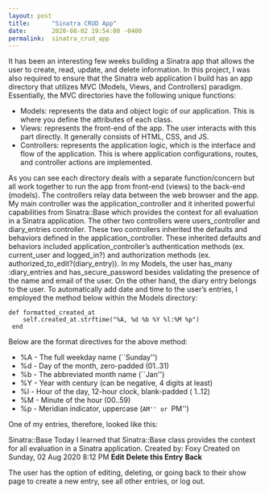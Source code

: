 ```yaml
---
layout: post
title:      "Sinatra CRUD App"
date:       2020-08-02 19:54:00 -0400
permalink:  sinatra_crud_app
---
```


It has been an interesting few weeks building a Sinatra app that allows the user to create, read, update, and delete information. In this project, I was also required to ensure that the Sinatra web application I build has an app directory that utilizes MVC (Models, Views, and Controllers) paradigm. Essentially, the MVC directories have the following unique functions:

* Models: represents the data and object logic of our application. This is where you define the attributes of each class.
* Views: represents the front-end of the app. The user interacts with this part directly. It generally consists of HTML, CSS,  and JS.
* Controllers: represents the application logic, which is the interface and flow of the application. This is where application configurations, routes, and controller actions are implemented.

As you can see each directory deals with a separate function/concern but all work together to run the app from front-end (views) to the back-end (models). The controllers relay data between the web browser and the app.
My main controller was the application_controller and it inherited powerful capabilities from Sinatra::Base which provides the context for all evaluation in a Sinatra application. The other two controllers were users_controller and diary_entries controller. These two controllers inherited the defaults and behaviors defined in the application_controller. These inherited defaults and behaviors included application_controller’s authentication methods (ex. current_user and logged_in?) and authorization methods (ex. authorized_to_edit?(diary_entry)).
In my Models, the user has_many :diary_entries and has_secure_password besides validating the presence of the name and email of the user. On the other hand, the diary entry belongs to the user. To automatically add date and time to the user’s entries, I employed the method below within the Models directory:
```
def formatted_created_at 
    self.created_at.strftime("%A, %d %b %Y %l:%M %p")
 end
```
Below are the format directives for the above method:

* %A - The full weekday name (``Sunday'')
* %d - Day of the month, zero-padded (01..31)
* %b - The abbreviated month name (``Jan'')
* %Y - Year with century (can be negative, 4 digits at least)
* %l - Hour of the day, 12-hour clock, blank-padded ( 1..12)
* %M - Minute of the hour (00..59)
* %p - Meridian indicator, uppercase (``AM'' or ``PM'')

One of my entries, therefore, looked like this:

Sinatra::Base
Today I learned that Sinatra::Base class provides the context for all evaluation in a Sinatra application.
Created by: Foxy
Created on Sunday, 02 Aug 2020 8:12 PM
**Edit**
**Delete this Entry**
**Back**

The user has the option of editing, deleting, or going back to their show page to create a new entry, see all other entries, or log out.
